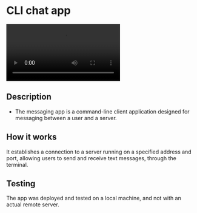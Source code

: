 # CLI chat app
![App Demo](app_demo.mp4)

## Description
- The messaging app is a command-line client application designed for messaging between a user and a server. 

## How it works
It establishes a connection to a server running on a specified address and port, allowing users to send and receive text messages, through the terminal.

## Testing
The app was deployed and tested on a local machine, and not with an actual remote server.